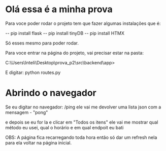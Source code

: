 # Olá essa é a minha prova

Para voce poder rodar o projeto tem que fazer algumas instalações que é:

-- pip install flask
-- pip install tinyDB
-- pip install HTMX

Só esses mesmo para poder rodar.

Para voce entrar na página do projeto, vai precisar estar na pasta:

C:\Users\Inteli\Desktop\prova_p2\src\backend\app>

E digitar: python routes.py

# Abrindo o navegador

Se eu digitar no navegador: /ping
ele vai me devolver uma lista json com a mensagem - "pong"

e depois se eu for la e clicar em "Todos os itens" 
ele vai me mostrar qual método eu usei, qual o horário e em qual endpoit eu bati

OBS: A página fica recarregando toda hora então só dar um refresh nela para ela voltar na página inicial.